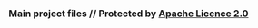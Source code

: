 ### Main project files // Protected by [Apache Licence 2.0](https://github.com/EzeGamer135/calculadora-cientifica?tab=Apache-2.0-1-ov-file#readme)
